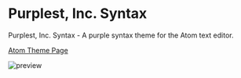 # Purplest, Inc. Syntax

Purplest, Inc. Syntax - A purple syntax theme for the Atom text editor.

[Atom Theme Page](https://atom.io/themes/purplest-inc-syntax)

![preview](https://github.com/PurplestInc/purplest-inc-syntax/raw/master/purplest-inc-syntax-theme-preview.png)
